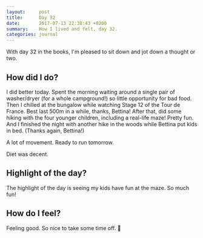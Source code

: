 ```yaml
---
layout:     post
title:      Day 32
date:       2017-07-13 22:38:43 +0200
summary:    How I lived and felt, day 32.
categories: journal
---
```


With day 32 in the books, I'm pleased to sit down and jot down a thought or two.

## How did I do?

I did better today. Spent the morning waiting around a single pair of washer/dryer (for a whole campground!) so little opportunity for bad food. Then I chilled at the bungalow while watching Stage 12 of the Tour de France. Best last 500m in a while, thanks, Bettina! After that, did some hiking with the four younger children, including a real-life maze! Pretty fun. And I finished the night with another hike in the woods while Bettina put kids in bed. (Thanks again, Bettina!)

A lot of movement. Ready to run tomorrow.

Diet was decent.

## Highlight of the day?

The highlight of the day is seeing my kids have fun at the maze. So much fun!

## How do I feel?

Feeling good. So nice to take some time off. 👯